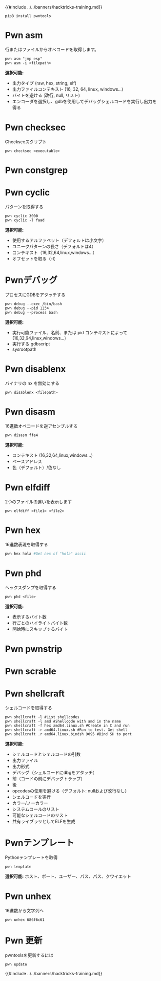 {{#include ../../banners/hacktricks-training.md}}
```
pip3 install pwntools
```
# Pwn asm

行またはファイルからオペコードを取得します。
```
pwn asm "jmp esp"
pwn asm -i <filepath>
```
**選択可能:**

- 出力タイプ (raw, hex, string, elf)
- 出力ファイルコンテキスト (16, 32, 64, linux, windows...)
- バイトを避ける (改行, null, リスト)
- エンコーダを選択し、gdbを使用してデバッグシェルコードを実行し出力を得る

# **Pwn checksec**

Checksecスクリプト
```
pwn checksec <executable>
```
# Pwn constgrep

# Pwn cyclic

パターンを取得する
```
pwn cyclic 3000
pwn cyclic -l faad
```
**選択可能:**

- 使用するアルファベット（デフォルトは小文字）
- ユニークパターンの長さ（デフォルトは4）
- コンテキスト（16,32,64,linux,windows...）
- オフセットを取る（-l）

# Pwnデバッグ

プロセスにGDBをアタッチする
```
pwn debug --exec /bin/bash
pwn debug --pid 1234
pwn debug --process bash
```
**選択可能:**

- 実行可能ファイル、名前、または pid コンテキストによって (16,32,64,linux,windows...)
- 実行する gdbscript
- sysrootpath

# Pwn disablenx

バイナリの nx を無効にする
```
pwn disablenx <filepath>
```
# Pwn disasm

16進数オペコードを逆アセンブルする
```
pwn disasm ffe4
```
**選択可能:**

- コンテキスト (16,32,64,linux,windows...)
- ベースアドレス
- 色（デフォルト）/色なし

# Pwn elfdiff

2つのファイルの違いを表示します
```
pwn elfdiff <file1> <file2>
```
# Pwn hex

16進数表現を取得する
```bash
pwn hex hola #Get hex of "hola" ascii
```
# Pwn phd

ヘックスダンプを取得する
```
pwn phd <file>
```
**選択可能:**

- 表示するバイト数
- 行ごとのハイライトバイト数
- 開始時にスキップするバイト

# Pwn pwnstrip

# Pwn scrable

# Pwn shellcraft

シェルコードを取得する
```
pwn shellcraft -l #List shellcodes
pwn shellcraft -l amd #Shellcode with amd in the name
pwn shellcraft -f hex amd64.linux.sh #Create in C and run
pwn shellcraft -r amd64.linux.sh #Run to test. Get shell
pwn shellcraft .r amd64.linux.bindsh 9095 #Bind SH to port
```
**選択可能:**

- シェルコードとシェルコードの引数
- 出力ファイル
- 出力形式
- デバッグ（シェルコードにdbgをアタッチ）
- 前（コードの前にデバッグトラップ）
- 後
- opcodesの使用を避ける（デフォルト: nullおよび改行なし）
- シェルコードを実行
- カラー/ノーカラー
- システムコールのリスト
- 可能なシェルコードのリスト
- 共有ライブラリとしてELFを生成

# Pwnテンプレート

Pythonテンプレートを取得
```
pwn template
```
**選択可能:** ホスト、ポート、ユーザー、パス、パス、クワイエット

# Pwn unhex

16進数から文字列へ
```
pwn unhex 686f6c61
```
# Pwn 更新

pwntoolsを更新するには
```
pwn update
```
{{#include ../../banners/hacktricks-training.md}}
